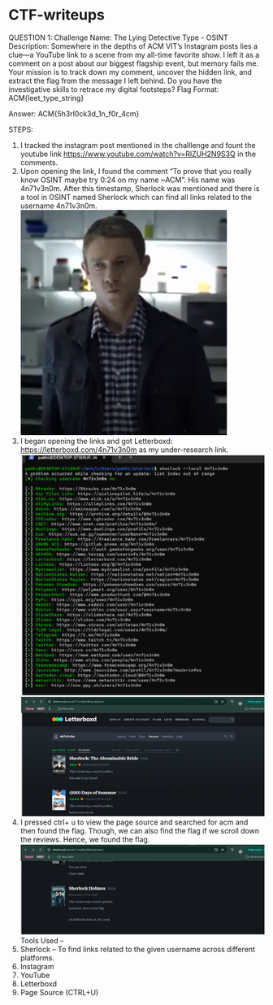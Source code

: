 # CTF-writeups
QUESTION 1:
Challenge Name: The Lying Detective 
Type - OSINT 
Description: 
Somewhere in the depths of ACM VIT’s Instagram posts lies a clue—a YouTube link to a scene from my all-time favorite show. I left it as a comment on a post about our biggest flagship event, but memory fails me. 
Your mission is to track down my comment, uncover the hidden link, and extract the flag from the message I left behind. 
Do you have the investigative skills to retrace my digital footsteps? 
Flag Format: ACM{leet_type_string}  
 
Answer: ACM{5h3rl0ck3d_1n_f0r_4cm} 

STEPS:
1. I tracked the instagram post mentioned in the challlenge and fount the youtube link https://www.youtube.com/watch?v=RlZUH2N9S3Q  in the comments.
2. Upon opening the link, I found the comment “To prove that you really know OSINT maybe try 0:24 on my name ~ACM”. His name was 4n71v3n0m. After this timestamp, Sherlock was mentioned and there is a tool in OSINT named Sherlock which can find all links related to the username 4n71v3n0m.  
![Screenshot 2025-03-29 025921](Screenshot%202025-03-29%20025921.png)
3. I began opening the links and got Letterboxd: https://letterboxd.com/4n71v3n0m as my under-research link.
   ![Screenshot 2025-03-29 173248](Screenshot%202025-03-29%20173248.png)
![Screenshot 2025-03-29 173254](Screenshot%202025-03-29%20173254.png)
4. I pressed ctrl+ u to view the page source and searched for acm and then found the flag. Though, we can also find the flag if we scroll down the reviews. Hence, we found the flag. 
![Screenshot 2025-03-29 173311](Screenshot%202025-03-29%20173311.png)
Tools Used – 
1. Sherlock – To find links related to the given username across different platforms. 
2. Instagram 
3. YouTube 
4. Letterboxd  
5. Page Source (CTRL+U) 

 
